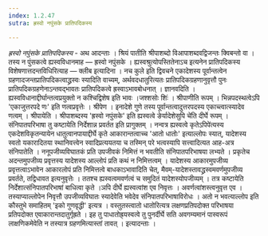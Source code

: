 ```yaml
---
index: 1.2.47
sutra: ह्रस्वो नपुंसके प्रातिपदिकस्य

---
```

_ह्रस्वो नपुंसके प्रातिपदिकस्य_ - अथ आदन्ताः । श्रियं पातीति श्रीपाशब्दो विआपाशब्दवद्विजन्तः क्विबन्तो वा । तस्य न पुंसकत्वे ह्यस्वविधानमाह — ह्रस्वो नपुंसके । ह्यस्वश्रुत्योपस्तितेनाऽच इत्यनेन प्रातिपदिकस्य विशेषणात्तदन्तविधिरित्याह — क्लीब इत्यादिना । नच कुले इति द्विवचने एकादेशस्य पूर्वान्तत्वेन ग्रहणादजन्तप्रातिपदिकत्वाद्ध्रस्वः स्यादिति वाच्यम्, अर्थवदधातुरित्यतः प्रातिपदिकग्रहणानुवृत्तौ पुनः प्रातिपदिकग्रहणेनाऽन्तवद्भावतः प्रातिपदिकत्वे ह्रस्वाऽभावबोधनात् । ज्ञानवदिति । ह्यस्वविधानाद्दीर्घान्तत्वप्रयुक्तो न कश्चिद्विशेष इति भावः ।जश्शसोः शिः॑ । श्रीपाणीति रूपम् । भिन्नपदस्थत्वेऽपि 'एकाजुत्तरपदे णः' इति णत्वप्रवृत्तेः । श्रीपेण । इनादेशे गुणे तस्य पूर्वान्तत्वादुत्तरपदस्य एकाच्त्वात्स्यादेव णत्वम् । श्रीपायेति । श्रीपाशब्दस्य 'ह्रस्वो नपुंसके' इति ह्यस्वत्वे ङेर्यादेशेसुपि चे॑ति दीर्घे रूपम् । संनिपातपरिभाषा तु कष्टायेति निर्देशान्न प्रवर्तत इति प्रागुक्तम् । नन्वत्र ह्यस्वत्वे कृतेऽपिपे॑त्यस्य एकदेशविकृतन्यायेन धातुत्वानपायाद्दीर्घे कृते आकारान्तत्वाच्च 'आतो धातोः' इत्याल्लोपः स्यात्, यादेशस्य स्वतो यकारादितया स्थानिवत्त्वेन स्वादिप्रत्ययतया च तस्मिन् परे भत्वस्यापि सत्त्वादित्यत आह-अत्र संनिपातेति । ननूपजीव्यविघातकं प्रति उपजीवकं निमित्तं न भवतीति संनिपातपरिभाषया लभ्यते । प्रकृतेच अदन्तमुपजीव्य प्रवृत्तस्य यादेशस्य आल्लोपं प्रति कथं न निमित्तत्वम् । यादेशस्य आकारमुपजीव्य प्रवृत्तत्वाऽभावेन आकारलोपं प्रति निमित्तत्वे बाधकाऽभावादिति चेत्, मैवम्-यादेशस्तावद्ध्रस्वमवर्णमुपजीव्य प्रवर्तते, तद्विधावत इत्यनुवृत्तेः । ततश्च ह्यस्वत्वमवर्णत्वं च समुदितं यादेशस्योपजीव्यम् । तत्र कष्टायेति निर्देशात्संनिपातपरिभाषां बाधित्वा कृते ।ञपि दीर्घे ह्यस्वत्वांश एव निवृत्तः । अवर्णत्वांशस्त्वनुवृत्त एव । तस्याप्याल्लोपेन निवृत्तौ उपजीव्यविघातः स्यादेवेति भवेदेव संनिपातपरिभाषाविरोधः । अतो न भवत्याल्लोप इति कौस्तुभे समाहितम् 'इको गुणवृद्धी' इत्यत्र । वस्तुतस्त्वातो धातोरित्यत्र लक्षणप्रतिपदोक्त परिभाषया प्रतिपदोक्त एवाकारान्तदातुर्गृह्रते । इह तु पाधातोह्र्यस्वत्वे तु पुनर्दीर्घे सति अवगम्यमानं पास्वरूपं लाक्षणिकमेवेति न तस्यात्र ग्रहणमित्यास्तां तावत् । इत्यादन्ताः । 